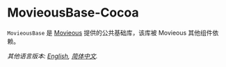 # MovieousBase-Cocoa

`MovieousBase` 是 [Movieous](https://movieous.cn/) 提供的公共基础库，该库被 Movieous 其他组件依赖。

*其他语言版本: [English](README.en-us.md), [简体中文](README.md).*